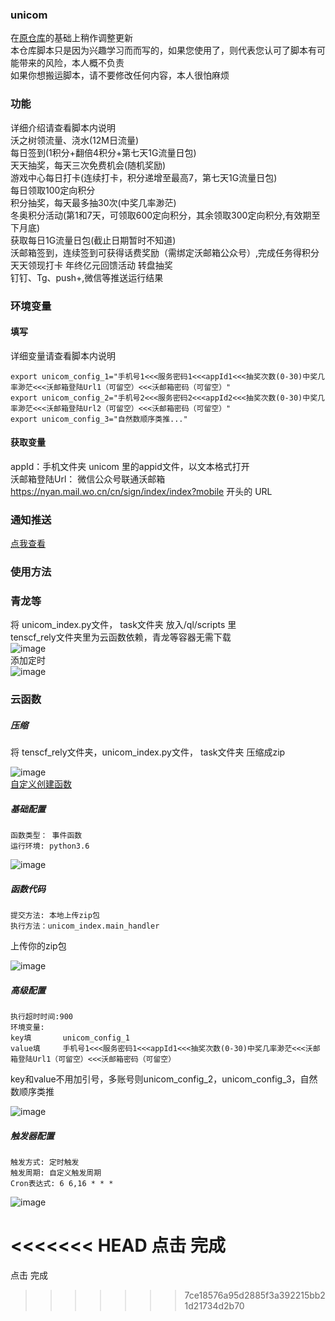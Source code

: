 ### unicom      
在[原仓库](https://github.com/srcrs/unicom-task)的基础上稍作调整更新                                                   
本仓库脚本只是因为兴趣学习而而写的，如果您使用了，则代表您认可了脚本有可能带来的风险，本人概不负责                                       
如果你想搬运脚本，请不要修改任何内容，本人很怕麻烦         
### 功能
详细介绍请查看脚本内说明        
沃之树领流量、浇水(12M日流量)       
每日签到(1积分+翻倍4积分+第七天1G流量日包)       
天天抽奖，每天三次免费机会(随机奖励)       
游戏中心每日打卡(连续打卡，积分递增至最高7，第七天1G流量日包)       
每日领取100定向积分       
积分抽奖，每天最多抽30次(中奖几率渺茫)       
冬奥积分活动(第1和7天，可领取600定向积分，其余领取300定向积分,有效期至下月底)        
获取每日1G流量日包(截止日期暂时不知道)         
沃邮箱签到，连续签到可获得话费奖励（需绑定沃邮箱公众号）,完成任务得积分          
天天领现打卡
年终亿元回馈活动
转盘抽奖            
钉钉、Tg、push+,微信等推送运行结果                    

### 环境变量
#### 填写
详细变量请查看脚本内说明             
           
```
export unicom_config_1="手机号1<<<服务密码1<<<appId1<<<抽奖次数(0-30)中奖几率渺茫<<<沃邮箱登陆Url1（可留空）<<<沃邮箱密码（可留空）"
export unicom_config_2="手机号2<<<服务密码2<<<appId2<<<抽奖次数(0-30)中奖几率渺茫<<<沃邮箱登陆Url2（可留空）<<<沃邮箱密码（可留空）"  
export unicom_config_3="自然数顺序类推..."
```
#### 获取变量         
appId：手机文件夹 unicom 里的appid文件，以文本格式打开              
沃邮箱登陆Url： 微信公众号联通沃邮箱 https://nyan.mail.wo.cn/cn/sign/index/index?mobile 开头的 URL                         
### 通知推送
[点我查看](https://github.com/wuye999/myScripts/blob/main/send.md)          
### 使用方法            
### 青龙等    
将 unicom_index.py文件， task文件夹 放入/ql/scripts 里                        
tenscf_rely文件夹里为云函数依赖，青龙等容器无需下载                        
![image](https://user-images.githubusercontent.com/79479594/142781422-9a616278-1b32-4a42-ac52-9615c047e6f4.png)                                
添加定时                             
![image](https://user-images.githubusercontent.com/79479594/142781440-8f795296-e1a7-44b6-a4ae-f22505b33065.png)                     

### 云函数               
##### 压缩
将 tenscf_rely文件夹，unicom_index.py文件， task文件夹 压缩成zip         


![image](https://user-images.githubusercontent.com/79479594/143088148-aa05ef3b-fb25-431d-ba85-6a39858e43ec.png)                              
[自定义创建函数](https://console.cloud.tencent.com/scf/list-create?rid=1&ns=default&createType=empty)               
##### 基础配置                             
```
函数类型： 事件函数
运行环境: python3.6 
```
![image](https://user-images.githubusercontent.com/79479594/143089468-58791b20-24cb-4359-ba64-d8284311bade.png)                                

##### 函数代码
```
提交方法: 本地上传zip包                              
执行方法：unicom_index.main_handler                         
```
上传你的zip包      


![image](https://user-images.githubusercontent.com/79479594/143089499-7872bc8f-4f4b-4544-913b-58633d0984a6.png)                                

                        
##### 高级配置                             
```
执行超时时间:900                       
环境变量:                            
key填       unicom_config_1                 
value填     手机号1<<<服务密码1<<<appId1<<<抽奖次数(0-30)中奖几率渺茫<<<沃邮箱登陆Url1（可留空）<<<沃邮箱密码（可留空）           
```
key和value不用加引号，多账号则unicom_config_2，unicom_config_3，自然数顺序类推                            


![image](https://user-images.githubusercontent.com/79479594/143090708-655fe96a-bb47-4a6c-a581-7ef03d3eb545.png)
                     

##### 触发器配置                            
```
触发方式: 定时触发                       
触发周期: 自定义触发周期                               
Cron表达式: 6 6,16 * * *                       
```
![image](https://user-images.githubusercontent.com/79479594/143089660-1ebd7de8-d3a9-4fd5-9027-6c64cb089bc3.png)         


<<<<<<< HEAD
点击 完成                            
=======
点击 完成                            
>>>>>>> 7ce18576a95d2885f3a392215bb21d21734d2b70
